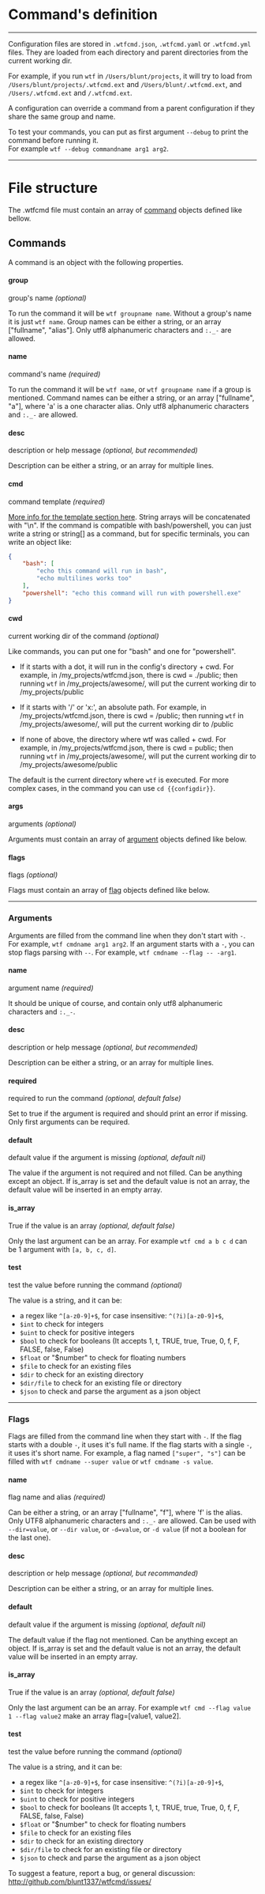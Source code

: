 # Command's definition
---

Configuration files are stored in `.wtfcmd.json`, `.wtfcmd.yaml` or `.wtfcmd.yml` files. They are loaded from each directory and parent directories from the current working dir.

For example, if you run `wtf` in `/Users/blunt/projects`, it will try to load from `/Users/blunt/projects/.wtfcmd.ext` and `/Users/blunt/.wtfcmd.ext`, and `/Users/.wtfcmd.ext` and `/.wtfcmd.ext`.

A configuration can override a command from a parent configuration if they share the same group and name.

To test your commands, you can put as first argument `--debug` to print the command before running it.  
For example `wtf --debug commandname arg1 arg2`.

---

# File structure
The .wtfcmd file must contain an array of [command](#commands) objects defined like bellow.

## Commands
A command is an object with the following properties.

#### group
group's name *(optional)*

To run the command it will be `wtf groupname name`. Without a group's name it is just `wtf name`.
Group names can be either a string, or an array ["fullname", "alias"].
Only utf8 alphanumeric characters and `:._-` are allowed.

#### name
command's name *(required)*

To run the command it will be `wtf name`, or `wtf groupname name` if a group is mentioned.
Command names can be either a string, or an array ["fullname", "a"], where 'a' is a one character alias.
Only utf8 alphanumeric characters and `:._-` are allowed.

#### desc
description or help message *(optional, but recommended)*

Description can be either a string, or an array for multiple lines.

#### cmd
command template *(required)*

[More info for the template section here](/template).
String arrays will be concatenated with "\n".
If the command is compatible with bash/powershell, you can just write a string or string[] as a command,
but for specific terminals, you can write an object like:
``` json
{
	"bash": [
		"echo this command will run in bash",
		"echo multilines works too"
	],
	"powershell": "echo this command will run with powershell.exe"
}
```

#### cwd
current working dir of the command *(optional)*

Like commands, you can put one for "bash" and one for "powershell".

- If it starts with a dot, it will run in the config's directory + cwd.
	For example, in /my_projects/wtfcmd.json, there is cwd = ./public; then running `wtf` in /my_projects/awesome/, will put the current working dir to /my_projects/public

- If it starts with '/' or 'x:', an absolute path.
	For example, in /my_projects/wtfcmd.json, there is cwd = /public; then running `wtf` in /my_projects/awesome/, will put the current working dir to /public

- If none of above, the directory where wtf was called + cwd.
	For example, in /my_projects/wtfcmd.json, there is cwd = public; then running `wtf` in /my_projects/awesome/, will put the current working dir to /my_projects/awesome/public

The default is the current directory where `wtf` is executed.
For more complex cases, in the command you can use `cd {{configdir}}`.

#### args
arguments *(optional)* 

Arguments must contain an array of [argument](#arguments) objects defined like below.

#### flags
flags *(optional)*

Flags must contain an array of [flag](#flags-2) objects defined like below.

---

### Arguments
Arguments are filled from the command line when they don't start with `-`.
For example, `wtf cmdname arg1 arg2`.
If an argument starts with a `-`, you can stop flags parsing with `--`.
For example, `wtf cmdname --flag -- -arg1`.

#### name
argument name *(required)*

It should be unique of course, and contain only utf8 alphanumeric characters and `:._-`.

#### desc
description or help message *(optional, but recommended)*

Description can be either a string, or an array for multiple lines.

#### required
required to run the command *(optional, default false)*

Set to true if the argument is required and should print an error if missing. Only first arguments can be required.

#### default
default value if the argument is missing *(optional, default nil)* 

The value if the argument is not required and not filled. Can be anything except an object.
If is_array is set and the default value is not an array, the default value will be inserted in an empty array.

#### is_array
True if the value is an array *(optional, default false)*

Only the last argument can be an array.
For example `wtf cmd a b c d` can be 1 argument with `[a, b, c, d]`.

#### test
test the value before running the command *(optional)*

The value is a string, and it can be:
- a regex like `^[a-z0-9]+$`, for case insensitive: `^(?i)[a-z0-9]+$`,
- `$int` to check for integers
- `$uint` to check for positive integers
- `$bool` to check for booleans (It accepts 1, t, TRUE, true, True, 0, f, F, FALSE, false, False)
- `$float` or "$number" to check for floating numbers
- `$file` to check for an existing files
- `$dir` to check for an existing directory
- `$dir/file` to check for an existing file or directory
- `$json` to check and parse the argument as a json object

---

### Flags
Flags are filled from the command line when they start with `-`.
If the flag starts with a double `-`, it uses it's full name.
If the flag starts with a single `-`, it uses it's short name.
For example, a flag named `["super", "s"]` can be filled with `wtf cmdname --super value` or `wtf cmdname -s value`.

#### name
flag name and alias *(required)*

Can be either a string, or an array ["fullname", "f"], where 'f' is the alias. Only UTF8 alphanumeric characters and `:._-` are allowed.
Can be used with `--dir=value`, or `--dir value`, or `-d=value`, or `-d value` (if not a boolean for the last one).

#### desc
description or help message *(optional, but recommanded)*

Description can be either a string, or an array for multiple lines.

#### default
default value if the argument is missing *(optional, default nil)*

The default value if the flag not mentioned. Can be anything except an object.
If is_array is set and the default value is not an array, the default value will be inserted in an empty array.

#### is_array
True if the value is an array *(optional, default false)*

Only the last argument can be an array.
For example `wtf cmd --flag value 1 --flag value2` make an array flag=[value1, value2].

#### test
test the value before running the command *(optional)*

The value is a string, and it can be:
- a regex like `^[a-z0-9]+$`, for case insensitive: `^(?i)[a-z0-9]+$`,
- `$int` to check for integers
- `$uint` to check for positive integers
- `$bool` to check for booleans (It accepts 1, t, TRUE, true, True, 0, f, F, FALSE, false, False)
- `$float` or "$number" to check for floating numbers
- `$file` to check for an existing files
- `$dir` to check for an existing directory
- `$dir/file` to check for an existing file or directory
- `$json` to check and parse the argument as a json object

To suggest a feature, report a bug, or general discussion: http://github.com/blunt1337/wtfcmd/issues/
